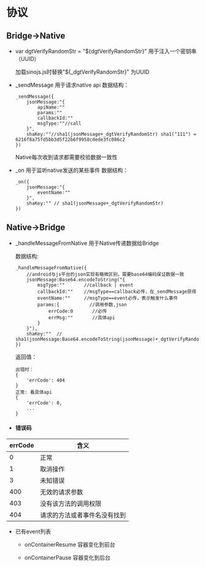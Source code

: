 # 协议



## Bridge->Native

- var dgtVerifyRandomStr = "${dgtVerifyRandomStr}" 用于注入一个密钥串（UUID）

  加载sinojs.js时替换"${_dgtVerifyRandomStr}" 为UUID

- _sendMessage 用于请求native api
    数据结构：
    
    ```
    _sendMessage({
        jsonMessage:"{
            apiName:""
            params:""
            callbackId:""
            msgType:""//call
        }",
        shaKey:""//sha1(jsonMessage+_dgtVerifyRandomStr) sha1("111") = 6216f8a75fd5bb3d5f22b6f9958cdede3fc086c2
    })
    ```
    Native每次收到请求都需要校验数据一致性
    
- _on 用于监听native发送的某些事件
    数据结构：
    
    ```
    _on({
        jsonMessage:"{
            eventName:""
        }",
        shaKey:"" // sha1(jsonMessage+_dgtVerifyRandomStr)
    })
    ```



## Native->Bridge

- _handleMessageFromNative 用于Native传递数据给Bridge
  
    数据结构:
    ```
    _handleMessageFromNative({
        //android与js平台的json实现有略微区别，需要base64编码保证数据一致
        jsonMessage:Base64.encodeToString("{
            msgType:""       //callback | event
            callbackId:""    //msgType==callback必传，在_sendMessage获得
            eventName:""     //msgType==event必传，表示触发什么事件
            params:{           //调用参数,json
                errCode:0       //必传
                errMsg:""       //具体api
            }
        }"),
        shaKey:""  // sha1(jsonMessage:Base64.encodeToString(jsonMessage)+_dgtVerifyRandomStr)
    })
    ```
    返回值：
    
    ```
    出错时：
    {
        'errCode': 404
    }
    正常: 看具体api
    {
        'errCode': 0,
        ...
    }
    ```
    
- #### 错误码

| errCode | 含义                         |
| ------- | ---------------------------- |
| 0       | 正常                         |
| 1       | 取消操作                     |
| 3       | 未知错误                     |
| 400     | 无效的请求参数               |
| 403     | 没有该方法的调用权限         |
| 404     | 请求的方法或者事件名没有找到 |

- 已有event列表

    - onContainerResume 容器变化到前台
    
    - onContainerPause 容器变化到后台